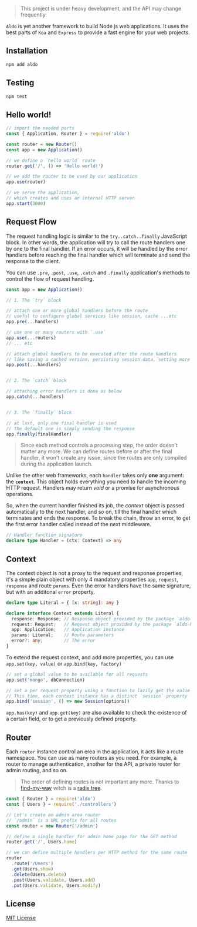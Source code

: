 
> This project is under heavy development, and the API may change frequently.

`Aldo` is yet another framework to build Node.js web applications.
It uses the best parts of `Koa` and `Express` to provide a fast engine for your web projects.

## Installation
```bash
npm add aldo
```

## Testing
```bash
npm test
```

## Hello world!
```js
// import the needed parts
const { Application, Router } = require('aldo')

const router = new Router()
const app = new Application()

// we define a `hello world` route
router.get('/', () => 'Hello world!')

// we add the router to be used by our application
app.use(router)

// we serve the application,
// which creates and uses an internal HTTP server
app.start(3000)
```

## Request Flow
The request handling logic is similar to the `try..catch..finally` JavaScript block.
In other words, the application will try to call the route handlers one by one to the final handler.
If an error occurs, it will be handled by the error handlers before reaching the final handler which will terminate and send the response to the client.

You can use `.pre`, `.post`, `.use`, `.catch` and `.finally` application's methods to control the flow of request handling.

```js
const app = new Application()

// 1. The `try` block

// attach one or more global handlers before the route
// useful to configure global services like session, cache ...etc
app.pre(...handlers)

// use one or many routers with `.use`
app.use(...routers)
// ... etc

// attach global handlers to be executed after the route handlers
// like saving a cached version, persisting session data, setting more headers ...etc
app.post(...handlers)


// 2. The `catch` block

// attaching error handlers is done as below
app.catch(...handlers)


// 3. The `finally` block

// at last, only one final handler is used
// the default one is simply sending the response
app.finally(finalHandler)
```

> Since each method controls a processing step, the order doesn't matter any more.
> We can define routes before or after the final handler, it won't create any issue, since the routes are only compiled during the application launch.

Unlike the other web frameworks, each `handler` takes only **one** argument: the **`context`**. This object holds everything you need to handle the incoming HTTP request.
Handlers may return *void* or a promise for asynchronous operations.

So, when the current handler finished its job, the *context* object is passed automatically to the next handler, and so on, till the final handler which terminates and ends the response. 
To break the chain, throw an error, to get the first error handler called instead of the next middleware.

```ts
// Handler function signature
declare type Handler = (ctx: Context) => any
```

## Context
The context object is not a proxy to the request and response properties, it's a simple plain object with only 4 mandatory properties `app`, `request`, `response` and route `params`.
Even the error handlers have the same signature, but with an additonal `error` property.

```ts
declare type Literal = { [x: string]: any }

declare interface Context extends Literal {
  response: Response; // Response object provided by the package `aldo-http`
  request: Request;   // Request object provided by the package `aldo-http`
  app: Application;   // Application instance
  params: Literal;    // Route parameters
  error?: any;        // The error
}
```

To extend the request context, and add more properties, you can use `app.set(key, value)` or `app.bind(key, factory)`
```js
// set a global value to be available for all requests
app.set('mongo', dbConnection)

// set a per request property using a function to lazily get the value
// This time, each context instance has a distinct `session` property
app.bind('session', () => new Session(options))
```

`app.has(key)` and `app.get(key)` are also available to check the existence of a certain field, or to get a previously defined property.

## Router
Each `router` instance control an erea in the application, it acts like a route namespace.
You can use as many routers as you need. For example, a router to manage authentication, another for the API, a private router for admin routing, and so on.

> The order of defining routes is not important any more. Thanks to [find-my-way](https://npmjs.com/find-my-way) witch is a [radix tree](https://en.wikipedia.org/wiki/Radix_tree).

```js
const { Router } = require('aldo')
const { Users } = require('./controllers')

// Let's create an admin area router
// `/admin` is a URL prefix for all routes
const router = new Router('/admin')

// define a single handler for admin home page for the GET method
router.get('/', Users.home)

// we can define multiple handlers per HTTP method for the same route
router
  .route('/Users')
  .get(Users.show)
  .delete(Users.delete)
  .post(Users.validate, Users.add)
  .put(Users.validate, Users.modify)
```

## License
[MIT License](https://opensource.org/licenses/MIT)
